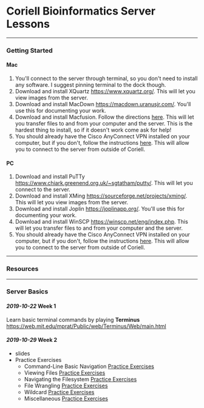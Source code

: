 # Coriell Bioinformatics Server Lessons

---

### Getting Started

#### Mac

1. You'll connect to the server through terminal, so you don't need to install any software. I suggest pinning terminal to the dock though. 
2. Download and install XQuartz <https://www.xquartz.org/>. This will let you view images from the server.
3. Download and install MacDown <https://macdown.uranusjr.com/>. You'll use this for documenting your work.
4. Download and install Macfusion. Follow the directions [here](how_to_install_macfusion.md).  This will let you transfer files to and from your computer and the server. This is the hardest thing to install, so if it doesn't work come ask for help!
5.  You should already have the Cisco AnyConnect VPN installed on your computer, but if you don't, follow the instructions [here](Cisco_AnyConnect_installation_instructions.pdf). This will allow you to connect to the server from outside of Coriell.

#### PC

1. Download and install PuTTy <https://www.chiark.greenend.org.uk/~sgtatham/putty/>. This will let you connect to the server.
2. Download and install XMing <https://sourceforge.net/projects/xming/>. This will let you view images from the server.
3. Download and install Joplin <https://joplinapp.org/>. You'll use this for documenting your work.
4. Download and install WinSCP <https://winscp.net/eng/index.php>. This will let you transfer files to and from your computer and the server.
5. You should already have the Cisco AnyConnect VPN installed on your computer, but if you don't, follow the instructions [here](Cisco_AnyConnect_installation_instructions.pdf). This will allow you to connect to the server from outside of Coriell.

---

### Resources



---

### Server Basics

#### *2019-10-22* Week 1

Learn basic terminal commands by playing **Terminus** <https://web.mit.edu/mprat/Public/web/Terminus/Web/main.html>

#### *2019-10-29* Week 2

- slides
- Practice Exercises
  - Command-Line Basic Navigation [Practice Exercises](server_basics/viewing_stuff_practice.md)
  - Viewing Files [Practice Exercises](server_basics/viewing_files_practice.md)
  - Navigating the Filesystem [Practice Exercises](server_basics/navigating_practice.md)
  - File Wrangling [Practice Exercises](server_basics/file_wrangling_practice.md)
  - Wildcard [Practice Exercises](server_basics/wildcard_practice.md)
  - Miscellaneous [Practice Exercises](server_basics/miscellaneous_practice.md)



